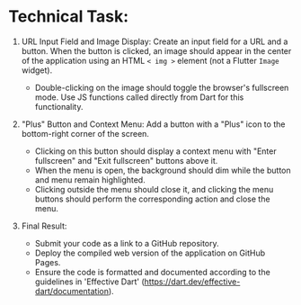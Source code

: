 # Technical Task:


1. URL Input Field and Image Display:
 Create an input field for a URL and a button. When the button is clicked, an image should appear in the center of the application using an HTML `< img >` element (not a Flutter `Image` widget).
    - Double-clicking on the image should toggle the browser's fullscreen mode. Use JS functions called directly from Dart for this functionality.

2. "Plus" Button and Context Menu:
 Add a button with a "Plus" icon to the bottom-right corner of the screen.
    - Clicking on this button should display a context menu with "Enter fullscreen" and "Exit fullscreen" buttons above it.
    - When the menu is open, the background should dim while the button and menu remain highlighted.
    - Clicking outside the menu should close it, and clicking the menu buttons should perform the corresponding action and close the menu.

3. Final Result:
    - Submit your code as a link to a GitHub repository.
    - Deploy the compiled web version of the application on GitHub Pages.
    - Ensure the code is formatted and documented according to the guidelines in 'Effective Dart' (https://dart.dev/effective-dart/documentation).
